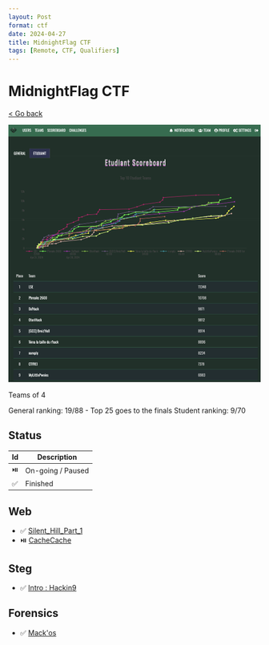 ```yaml
---
layout: Post
format: ctf
date: 2024-04-27
title: MidnightFlag CTF
tags: [Remote, CTF, Qualifiers]
---
```

# MidnightFlag CTF

<a class="back-link" href="../../">< Go back</a>

<img src="assets/rank.jpg" alt="ranking" width="800px">

Teams of 4

General ranking: 19/88 - Top 25 goes to the finals
Student ranking: 9/70

<!-- ✅ ⏯️ ⭐ ⚪ 🟡 🟠 🔴 ⚫ 🚩 -->

## Status

| Id | Description       |
|----|-------------------|
| ⏯️ | On-going / Paused |
| ✅ | Finished          |

## Web

- ✅ [Silent_Hill_Part_1](./Web/Silent_Hill_Part_1/)
- ⏯️ [CacheCache](./Web/CacheCache/)

## Steg

- ✅ [Intro : Hackin9](./Steg/Intro_:_Hackin9/)

## Forensics

- ✅ [Mack'os](./Forensics/Mack'os/)
